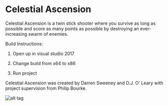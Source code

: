 # Celestial Ascension
Celestial Ascension is a twin stick shooter where you survive as long as possible and score as many points as possible by destroying an ever-increasing swarm of enemies. 

Build Instructions:

1. Open up in visual studio 2017

2. Change build from x64 to x86

3. Run project

Celestial Ascension was created by Darren Sweeney and D.J. O' Leary with project supervision from Philip Bourke.


![alt tag](https://github.com/ITCGamesProg2/project3-darren-dj/blob/master/project3_ds_dj/Assets/evo_screenshot.png)
